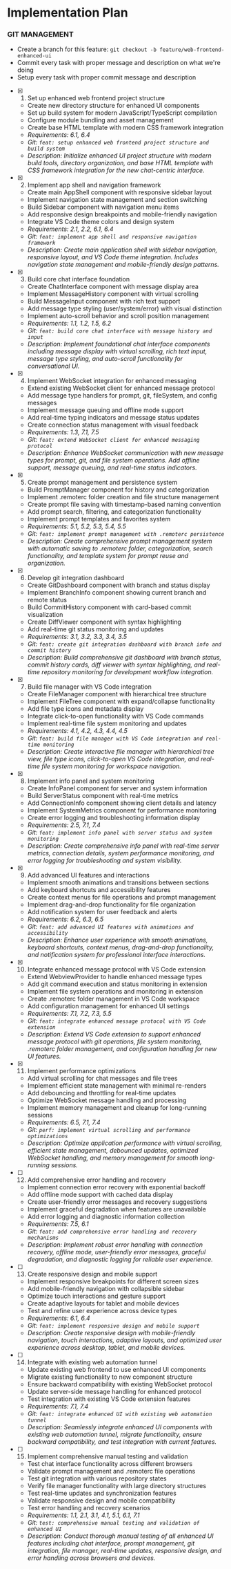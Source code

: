 # Implementation Plan

### GIT MANAGEMENT

- Create a branch for this feature: `git checkout -b feature/web-frontend-enhanced-ui`
- Commit every task with proper message and description on what we're doing
- Setup every task with proper commit message and description

- [x] 1. Set up enhanced web frontend project structure


  - Create new directory structure for enhanced UI components
  - Set up build system for modern JavaScript/TypeScript compilation
  - Configure module bundling and asset management
  - Create base HTML template with modern CSS framework integration
  - _Requirements: 6.1, 6.4_
  - _Git: `feat: setup enhanced web frontend project structure and build system`_
  - _Description: Initialize enhanced UI project structure with modern build tools, directory organization, and base HTML template with CSS framework integration for the new chat-centric interface._

- [x] 2. Implement app shell and navigation framework





  - Create main AppShell component with responsive sidebar layout
  - Implement navigation state management and section switching
  - Build Sidebar component with navigation menu items
  - Add responsive design breakpoints and mobile-friendly navigation
  - Integrate VS Code theme colors and design system
  - _Requirements: 2.1, 2.2, 6.1, 6.4_
  - _Git: `feat: implement app shell and responsive navigation framework`_
  - _Description: Create main application shell with sidebar navigation, responsive layout, and VS Code theme integration. Includes navigation state management and mobile-friendly design patterns._

- [x] 3. Build core chat interface foundation






  - Create ChatInterface component with message display area
  - Implement MessageHistory component with virtual scrolling
  - Build MessageInput component with rich text support
  - Add message type styling (user/system/error) with visual distinction
  - Implement auto-scroll behavior and scroll position management
  - _Requirements: 1.1, 1.2, 1.5, 6.2_
  - _Git: `feat: build core chat interface with message history and input`_
  - _Description: Implement foundational chat interface components including message display with virtual scrolling, rich text input, message type styling, and auto-scroll functionality for conversational UI._

- [x] 4. Implement WebSocket integration for enhanced messaging





  - Extend existing WebSocket client for enhanced message protocol
  - Add message type handlers for prompt, git, fileSystem, and config messages
  - Implement message queuing and offline mode support
  - Add real-time typing indicators and message status updates
  - Create connection status management with visual feedback
  - _Requirements: 1.3, 7.1, 7.5_
  - _Git: `feat: extend WebSocket client for enhanced messaging protocol`_
  - _Description: Enhance WebSocket communication with new message types for prompt, git, and file system operations. Add offline support, message queuing, and real-time status indicators._

- [x] 5. Create prompt management and persistence system





  - Build PromptManager component for history and categorization
  - Implement .remoterc folder creation and file structure management
  - Create prompt file saving with timestamp-based naming convention
  - Add prompt search, filtering, and categorization functionality
  - Implement prompt templates and favorites system
  - _Requirements: 5.1, 5.2, 5.3, 5.4, 5.5_
  - _Git: `feat: implement prompt management with .remoterc persistence`_
  - _Description: Create comprehensive prompt management system with automatic saving to .remoterc folder, categorization, search functionality, and template system for prompt reuse and organization._

- [x] 6. Develop git integration dashboard





  - Create GitDashboard component with branch and status display
  - Implement BranchInfo component showing current branch and remote status
  - Build CommitHistory component with card-based commit visualization
  - Create DiffViewer component with syntax highlighting
  - Add real-time git status monitoring and updates
  - _Requirements: 3.1, 3.2, 3.3, 3.4, 3.5_
  - _Git: `feat: create git integration dashboard with branch info and commit history`_
  - _Description: Build comprehensive git dashboard with branch status, commit history cards, diff viewer with syntax highlighting, and real-time repository monitoring for development workflow integration._

- [x] 7. Build file manager with VS Code integration





  - Create FileManager component with hierarchical tree structure
  - Implement FileTree component with expand/collapse functionality
  - Add file type icons and metadata display
  - Integrate click-to-open functionality with VS Code commands
  - Implement real-time file system monitoring and updates
  - _Requirements: 4.1, 4.2, 4.3, 4.4, 4.5_
  - _Git: `feat: build file manager with VS Code integration and real-time monitoring`_
  - _Description: Create interactive file manager with hierarchical tree view, file type icons, click-to-open VS Code integration, and real-time file system monitoring for workspace navigation._

- [x] 8. Implement info panel and system monitoring








  - Create InfoPanel component for server and system information
  - Build ServerStatus component with real-time metrics
  - Add ConnectionInfo component showing client details and latency
  - Implement SystemMetrics component for performance monitoring
  - Create error logging and troubleshooting information display
  - _Requirements: 2.5, 7.1, 7.4_
  - _Git: `feat: implement info panel with server status and system monitoring`_
  - _Description: Create comprehensive info panel with real-time server metrics, connection details, system performance monitoring, and error logging for troubleshooting and system visibility._

- [x] 9. Add advanced UI features and interactions





  - Implement smooth animations and transitions between sections
  - Add keyboard shortcuts and accessibility features
  - Create context menus for file operations and prompt management
  - Implement drag-and-drop functionality for file organization
  - Add notification system for user feedback and alerts
  - _Requirements: 6.2, 6.3, 6.5_
  - _Git: `feat: add advanced UI features with animations and accessibility`_
  - _Description: Enhance user experience with smooth animations, keyboard shortcuts, context menus, drag-and-drop functionality, and notification system for professional interface interactions._

- [x] 10. Integrate enhanced message protocol with VS Code extension




  - Extend WebviewProvider to handle enhanced message types
  - Add git command execution and status monitoring in extension
  - Implement file system operations and monitoring in extension
  - Create .remoterc folder management in VS Code workspace
  - Add configuration management for enhanced UI settings
  - _Requirements: 7.1, 7.2, 7.3, 5.5_
  - _Git: `feat: integrate enhanced message protocol with VS Code extension`_
  - _Description: Extend VS Code extension to support enhanced message protocol with git operations, file system monitoring, .remoterc folder management, and configuration handling for new UI features._

- [x] 11. Implement performance optimizations





  - Add virtual scrolling for chat messages and file trees
  - Implement efficient state management with minimal re-renders
  - Add debouncing and throttling for real-time updates
  - Optimize WebSocket message handling and processing
  - Implement memory management and cleanup for long-running sessions
  - _Requirements: 6.5, 7.1, 7.4_
  - _Git: `perf: implement virtual scrolling and performance optimizations`_
  - _Description: Optimize application performance with virtual scrolling, efficient state management, debounced updates, optimized WebSocket handling, and memory management for smooth long-running sessions._

- [ ] 12. Add comprehensive error handling and recovery
  - Implement connection error recovery with exponential backoff
  - Add offline mode support with cached data display
  - Create user-friendly error messages and recovery suggestions
  - Implement graceful degradation when features are unavailable
  - Add error logging and diagnostic information collection
  - _Requirements: 7.5, 6.1_
  - _Git: `feat: add comprehensive error handling and recovery mechanisms`_
  - _Description: Implement robust error handling with connection recovery, offline mode, user-friendly error messages, graceful degradation, and diagnostic logging for reliable user experience._

- [ ] 13. Create responsive design and mobile support
  - Implement responsive breakpoints for different screen sizes
  - Add mobile-friendly navigation with collapsible sidebar
  - Optimize touch interactions and gesture support
  - Create adaptive layouts for tablet and mobile devices
  - Test and refine user experience across device types
  - _Requirements: 6.1, 6.4_
  - _Git: `feat: implement responsive design and mobile support`_
  - _Description: Create responsive design with mobile-friendly navigation, touch interactions, adaptive layouts, and optimized user experience across desktop, tablet, and mobile devices._

- [ ] 14. Integrate with existing web automation tunnel
  - Update existing web frontend to use enhanced UI components
  - Migrate existing functionality to new component structure
  - Ensure backward compatibility with existing WebSocket protocol
  - Update server-side message handling for enhanced protocol
  - Test integration with existing VS Code extension features
  - _Requirements: 7.1, 7.4_
  - _Git: `feat: integrate enhanced UI with existing web automation tunnel`_
  - _Description: Seamlessly integrate enhanced UI components with existing web automation tunnel, migrate functionality, ensure backward compatibility, and test integration with current features._

- [ ] 15. Implement comprehensive manual testing and validation
  - Test chat interface functionality across different browsers
  - Validate prompt management and .remoterc file operations
  - Test git integration with various repository states
  - Verify file manager functionality with large directory structures
  - Test real-time updates and synchronization features
  - Validate responsive design and mobile compatibility
  - Test error handling and recovery scenarios
  - _Requirements: 1.1, 2.1, 3.1, 4.1, 5.1, 6.1, 7.1_
  - _Git: `test: comprehensive manual testing and validation of enhanced UI`_
  - _Description: Conduct thorough manual testing of all enhanced UI features including chat interface, prompt management, git integration, file manager, real-time updates, responsive design, and error handling across browsers and devices._